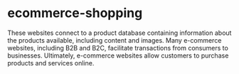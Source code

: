 # ecommerce-shopping
These websites connect to a product database containing information about the products available, including content and images. Many e-commerce websites, including B2B and B2C, facilitate transactions from consumers to businesses. Ultimately, e-commerce websites allow customers to purchase products and services online.
